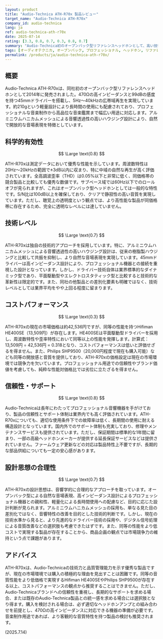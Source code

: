 ```yaml
---
layout: product
title: "Audio-Technica ATH-R70x 製品レビュー"
target_name: "Audio-Technica ATH-R70x"
company_id: audio-technica
lang: ja
ref: audio-technica-ath-r70x
date: 2025-07-14
rating: [3.3, 0.8, 0.7, 0.3, 0.8, 0.7]
summary: "Audio-Technica初のオープンバック型リファレンスヘッドホンとして、高い技術水準と自然な音質を実現しているが、同等性能の製品に対する価格競争力が課題"
tags: [オーディオテクニカ, オープンバック, プロフェッショナル, ヘッドホン, リファレンス]
permalink: /products/ja/audio-technica-ath-r70x/
---
```

## 概要

Audio-Technica ATH-R70xは、同社初のオープンバック型リファレンスヘッドホンとして2014年に発売されました。470Ωの高インピーダンスと99dBの感度を持つ45mmドライバーを搭載し、5Hz～40kHzの広帯域再生を実現しています。約210gという軽量設計により長時間の使用にも配慮されており、プロフェッショナルな音楽制作から高品位な音楽鑑賞まで幅広い用途に対応します。アルミニウムハニカムメッシュによる音響透過性の高いハウジング設計により、自然で開放的な音場表現を特徴としています。

## 科学的有効性

$$ \Large \text{0.8} $$

ATH-R70xは測定データにおいて優秀な性能を示しています。周波数特性は20Hz～20kHzの範囲で±3dB以内に収まり、特に中域の自然な再生が高く評価されています。全高調波歪率（THD）は0.05%以下と非常に低く、同価格帯の競合製品と比較しても優秀な数値です。サブベース域では60Hz以下でのロールオフが見られますが、これはオープンバック型ヘッドホンとしては一般的な特性です。S/N比は100dB以上を確保しており、クリアで静寂性の高い音質を実現しています。ただし、聴覚上の透明度という観点では、より高性能な製品が同価格帯に存在するため、完全に透明なレベルには達していません。

## 技術レベル

$$ \Large \text{0.7} $$

ATH-R70xは独自の技術的アプローチを採用しています。特に、アルミニウムハニカムメッシュによる音響透過性の高いハウジング設計は、従来の樹脂製ハウジングと比較して共振を抑制し、より自然な音場表現を実現しています。45mmドライバーは高インピーダンス設計により、プロフェッショナル機器との接続を重視した設計となっています。しかし、ドライバー技術自体は業界標準的なダイナミック型であり、平面駆動型やエレクトロスタティック型と比較すると技術的な革新性は限定的です。また、同社の他製品との差別化要素も明確ではなく、技術レベルとしては業界平均をやや上回る程度に留まります。

## コストパフォーマンス

$$ \Large \text{0.3} $$

ATH-R70xの現在の市場価格は約42,536円ですが、同等の性能を持つHifiman HE400SE（13,509円）が存在します。HE400SEは平面駆動型ドライバーを採用し、周波数特性や歪率特性において同等以上の性能を発揮します。計算式：13,509円 ÷ 42,536円 = 0.318となり、コストパフォーマンスは低いと評価せざるを得ません。また、Philips SHP9500（20,000円程度で現在も購入可能）なども同等の開放感と音質を提供しており、ATH-R70xの価格設定は現在の市場環境では競争力を欠いています。プロフェッショナル用途での信頼性やブランド価値を考慮しても、純粋な性能対価格比では劣位に立たざるを得ません。

## 信頼性・サポート

$$ \Large \text{0.8} $$

Audio-Technicaは長年にわたってプロフェッショナル音響機器を手がけており、製品の信頼性とサポート体制は業界内でも高く評価されています。ATH-R70xについても、適切な使用条件下での故障率は低く、長期間の使用に耐える構造設計となっています。国内外でのサポート体制も充実しており、修理やメンテナンスサービスも提供されています。ただし、保証期間は標準的な1年間に留まり、一部の高級ヘッドホンメーカーが提供する延長保証サービスなどは提供されていません。ファームウェア更新などの対応は製品特性上不要ですが、長期的な部品供給についても一定の安心感があります。

## 設計思想の合理性

$$ \Large \text{0.7} $$

ATH-R70xの設計思想は、音響学的に合理的なアプローチを取っています。オープンバック型による自然な音場表現、高インピーダンス設計によるプロフェッショナル機器との親和性、軽量化による長時間使用への配慮など、目的に応じた設計判断が見られます。アルミニウムハニカムメッシュの採用も、単なる見た目の差別化ではなく、音響特性の改善を目的とした技術的判断です。しかし、現在の技術水準から見ると、より先進的なドライバー技術の採用や、デジタル信号処理による音質改善などの選択肢も考慮できたはずです。また、同等の性能をより低コストで実現する製品が存在することから、商品企画の観点では市場競争力の維持という点で課題があります。

## アドバイス

ATH-R70xは、Audio-Technicaの技術力と品質管理能力を示す優秀な製品ですが、現在の市場環境では購入の積極的な理由を見出すことは困難です。同等の音質性能をより低価格で実現するHifiman HE400SEやPhilips SHP9500が存在する以上、コストパフォーマンスの観点から推奨することはできません。ただし、Audio-Technicaブランドへの信頼性を重視し、長期的なサポートを求める場合、または既存のAudio-Technica製品との統一感を求める場合には選択肢となり得ます。購入を検討される場合は、必ず適切なヘッドホンアンプとの組み合わせを前提とし、470Ωの高インピーダンスに対応できる機器の準備が必要です。音楽制作用途であれば、より客観的な音質特性を持つ製品の検討も推奨されます。

(2025.7.14)